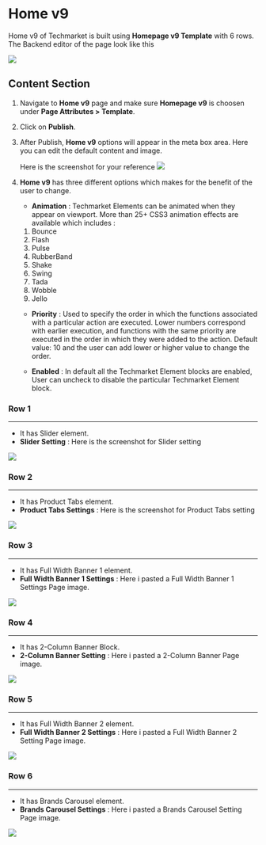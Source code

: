 # Home v9

Home v9 of Techmarket is built using **Homepage v9 Template** with 6 rows. The  Backend editor of the page look like this

![](http://transvelo.github.io/docs/techmarket/images/home-v9-setting.png)

## Content Section

1. Navigate to **Home v9** page and make sure **Homepage v9** is choosen under **Page Attributes > Template**.
2. Click on **Publish**.
3. After Publish, **Home v9** options will appear in the meta box area. Here you can edit the default content and image.

    Here is the screenshot for your reference
    ![](http://transvelo.github.io/docs/techmarket/images/home-v9-option.png)

4. **Home v9** has three different options which makes for the benefit of the user to change.

    * **Animation** : Techmarket Elements can be animated when they appear on viewport. More than 25+ CSS3 animation effects are available which includes :

    1. Bounce
    2. Flash
    3. Pulse
    4. RubberBand
    5. Shake
    6. Swing
    7. Tada
    8. Wobble
    9. Jello

    * **Priority** : Used to specify the order in which the functions associated with a particular action are executed. Lower numbers correspond with earlier execution, and functions with the same priority are executed in the order in which they were added to the action. Default value: 10 and the user can add lower or higher value to change the order.

    * **Enabled** : In default all the Techmarket Element blocks are enabled, User can uncheck to disable the particular Techmarket Element block.

### Row 1
---
* It has Slider element.
* **Slider Setting** : Here is the screenshot for Slider setting

![](http://transvelo.github.io/docs/techmarket/images/home9-1st-block.png)

### Row 2
---
* It has Product Tabs element.
* **Product Tabs Settings** : Here is the screenshot for Product Tabs setting

![](http://transvelo.github.io/docs/techmarket/images/home9-2nd-block.png)


### Row 3
---
* It has Full Width Banner 1 element.
* **Full Width Banner 1 Settings** : Here i pasted a Full Width Banner 1 Settings Page image.

![](http://transvelo.github.io/docs/techmarket/images/home9-3rd-block.png)

### Row 4
---
* It has 2-Column Banner Block.
* **2-Column Banner Setting** : Here i pasted a 2-Column Banner Page image.

![](http://transvelo.github.io/docs/techmarket/images/home9-4th-block.png)

### Row 5
---
* It has Full Width Banner 2 element.
* **Full Width Banner 2 Settings** : Here i pasted a Full Width Banner 2 Setting Page image.

![](http://transvelo.github.io/docs/techmarket/images/home9-5th-block.png)

### Row 6
---
* It has Brands Carousel element.
* **Brands Carousel Settings** : Here i pasted a Brands Carousel Setting Page image.

![](http://transvelo.github.io/docs/techmarket/images/homepage-brands-carousel-setting.png)
